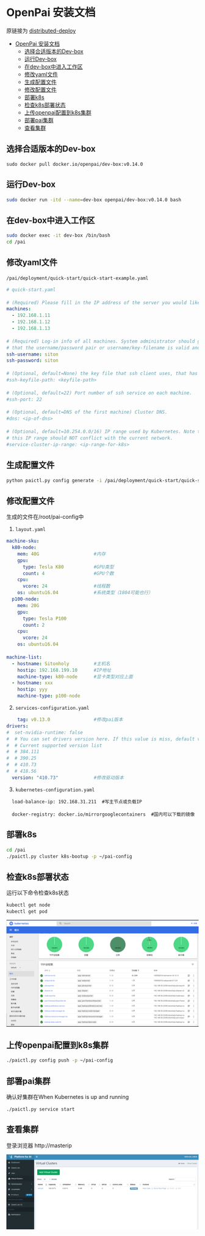 # OpenPai 安装文档

原链接为 [distributed-deploy](https://github.com/microsoft/pai/blob/v0.14.0/docs/pai-management/doc/distributed-deploy.md)

<!-- TOC -->

- [OpenPai 安装文档](#openpai-安装文档)
    - [选择合适版本的Dev-box](#选择合适版本的dev-box)
    - [运行Dev-box](#运行dev-box)
    - [在dev-box中进入工作区](#在dev-box中进入工作区)
    - [修改yaml文件](#修改yaml文件)
    - [生成配置文件](#生成配置文件)
    - [修改配置文件](#修改配置文件)
    - [部署k8s](#部署k8s)
    - [检查k8s部署状态](#检查k8s部署状态)
    - [上传openpai配置到k8s集群](#上传openpai配置到k8s集群)
    - [部署pai集群](#部署pai集群)
    - [查看集群](#查看集群)

<!-- /TOC -->


## 选择合适版本的Dev-box

```
sudo docker pull docker.io/openpai/dev-box:v0.14.0
```

## 运行Dev-box

```bash
sudo docker run -itd --name=dev-box openpai/dev-box:v0.14.0 bash
```

## 在dev-box中进入工作区

```bash
sudo docker exec -it dev-box /bin/bash
cd /pai
```

## 修改yaml文件
`/pai/deployment/quick-start/quick-start-example.yaml`

```YAML
# quick-start.yaml

# (Required) Please fill in the IP address of the server you would like to deploy OpenPAI
machines:
  - 192.168.1.11
  - 192.168.1.12
  - 192.168.1.13

# (Required) Log-in info of all machines. System administrator should guarantee
# that the username/password pair or username/key-filename is valid and has sudo privilege.
ssh-username: siton 
ssh-password: siton

# (Optional, default=None) the key file that ssh client uses, that has higher priority then password.
#ssh-keyfile-path: <keyfile-path>

# (Optional, default=22) Port number of ssh service on each machine.
#ssh-port: 22

# (Optional, default=DNS of the first machine) Cluster DNS.
#dns: <ip-of-dns>

# (Optional, default=10.254.0.0/16) IP range used by Kubernetes. Note that
# this IP range should NOT conflict with the current network.
#service-cluster-ip-range: <ip-range-for-k8s>
```
## 生成配置文件

```bash
python paictl.py config generate -i /pai/deployment/quick-start/quick-start-example.yaml -o ~/pai-config -f
```

## 修改配置文件
生成的文件在/root/pai-config中

1. `layout.yaml`

```YAML
machine-sku:
  k80-node:
    mem: 40G                    #内存
    gpu:
      type: Tesla K80           #GPU类型
      count: 4                  #GPU个数
    cpu:
      vcore: 24                 #线程数
    os: ubuntu16.04             #系统类型（1804可能也行）
  p100-node:
    mem: 20G
    gpu:
      type: Tesla P100
      count: 2
    cpu:
      vcore: 24
    os: ubuntu16.04

machine-list:
  - hostname: Sitonholy         #主机名
    hostip: 192.168.199.10      #IP地址
    machine-type: k80-node      #显卡类型对应上面
  - hostname: xxx
    hostip: yyy
    machine-type: p100-node
```

2. `services-configuration.yaml`

```YAML
    tag: v0.13.0                #修改pai版本
drivers:
#  set-nvidia-runtime: false
#  # You can set drivers version here. If this value is miss, default value will be 384.111
#  # Current supported version list
#  # 384.111
#  # 390.25
#  # 410.73
#  # 418.56
  version: "410.73"             #修改驱动版本

```

3. `kubernetes-configuration.yaml`

```
  load-balance-ip: 192.168.31.211  #写主节点或负载IP

  docker-registry: docker.io/mirrorgooglecontainers  #国内可以下载的镜像
```

## 部署k8s

```bash
cd /pai
./paictl.py cluster k8s-bootup -p ~/pai-config
```

## 检查k8s部署状态

运行以下命令检查k8s状态

```bash
kubectl get node
kubectl get pod
```
![k8s](./images/k8s.png)

## 上传openpai配置到k8s集群

```bash
./paictl.py config push -p ~/pai-config
```

## 部署pai集群

确认好集群在When Kubernetes is up and running

```
./paictl.py service start
```

## 查看集群

登录浏览器 http://masterip

![pai](./images/pai.png)